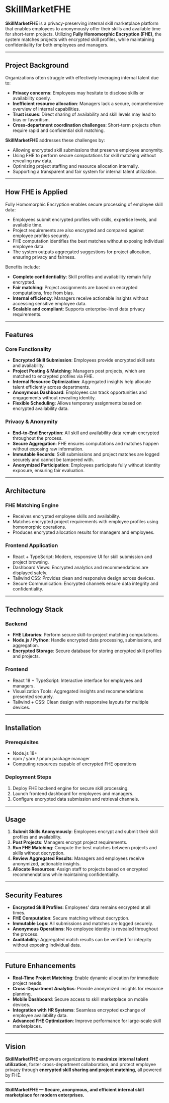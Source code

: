 # SkillMarketFHE

**SkillMarketFHE** is a privacy-preserving internal skill marketplace platform that enables employees to anonymously offer their skills and available time for short-term projects. Utilizing **Fully Homomorphic Encryption (FHE)**, the system matches projects with encrypted skill profiles, while maintaining confidentiality for both employees and managers.

---

## Project Background

Organizations often struggle with effectively leveraging internal talent due to:

- **Privacy concerns**: Employees may hesitate to disclose skills or availability openly.  
- **Inefficient resource allocation**: Managers lack a secure, comprehensive overview of internal capabilities.  
- **Trust issues**: Direct sharing of availability and skill levels may lead to bias or favoritism.  
- **Cross-department coordination challenges**: Short-term projects often require rapid and confidential skill matching.

**SkillMarketFHE** addresses these challenges by:

- Allowing encrypted skill submissions that preserve employee anonymity.  
- Using FHE to perform secure computations for skill matching without revealing raw data.  
- Optimizing project staffing and resource allocation internally.  
- Supporting a transparent and fair system for internal talent utilization.

---

## How FHE is Applied

Fully Homomorphic Encryption enables secure processing of employee skill data:

- Employees submit encrypted profiles with skills, expertise levels, and available time.  
- Project requirements are also encrypted and compared against employee profiles securely.  
- FHE computation identifies the best matches without exposing individual employee data.  
- The system outputs aggregated suggestions for project allocation, ensuring privacy and fairness.

Benefits include:

- **Complete confidentiality**: Skill profiles and availability remain fully encrypted.  
- **Fair matching**: Project assignments are based on encrypted computations, free from bias.  
- **Internal efficiency**: Managers receive actionable insights without accessing sensitive employee data.  
- **Scalable and compliant**: Supports enterprise-level data privacy requirements.

---

## Features

### Core Functionality

- **Encrypted Skill Submission**: Employees provide encrypted skill sets and availability.  
- **Project Posting & Matching**: Managers post projects, which are matched to encrypted profiles via FHE.  
- **Internal Resource Optimization**: Aggregated insights help allocate talent efficiently across departments.  
- **Anonymous Dashboard**: Employees can track opportunities and engagements without revealing identity.  
- **Flexible Scheduling**: Allows temporary assignments based on encrypted availability data.

### Privacy & Anonymity

- **End-to-End Encryption**: All skill and availability data remain encrypted throughout the process.  
- **Secure Aggregation**: FHE ensures computations and matches happen without exposing raw information.  
- **Immutable Records**: Skill submissions and project matches are logged securely and cannot be tampered with.  
- **Anonymized Participation**: Employees participate fully without identity exposure, ensuring fair evaluation.

---

## Architecture

### FHE Matching Engine

- Receives encrypted employee skills and availability.  
- Matches encrypted project requirements with employee profiles using homomorphic operations.  
- Produces encrypted allocation results for managers and employees.

### Frontend Application

- React + TypeScript: Modern, responsive UI for skill submission and project browsing.  
- Dashboard Views: Encrypted analytics and recommendations are displayed safely.  
- Tailwind CSS: Provides clean and responsive design across devices.  
- Secure Communication: Encrypted channels ensure data integrity and confidentiality.

---

## Technology Stack

### Backend

- **FHE Libraries**: Perform secure skill-to-project matching computations.  
- **Node.js / Python**: Handle encrypted data processing, submissions, and aggregation.  
- **Encrypted Storage**: Secure database for storing encrypted skill profiles and projects.

### Frontend

- React 18 + TypeScript: Interactive interface for employees and managers.  
- Visualization Tools: Aggregated insights and recommendations presented securely.  
- Tailwind + CSS: Clean design with responsive layouts for multiple devices.

---

## Installation

### Prerequisites

- Node.js 18+  
- npm / yarn / pnpm package manager  
- Computing resources capable of encrypted FHE operations  

### Deployment Steps

1. Deploy FHE backend engine for secure skill processing.  
2. Launch frontend dashboard for employees and managers.  
3. Configure encrypted data submission and retrieval channels.  

---

## Usage

1. **Submit Skills Anonymously**: Employees encrypt and submit their skill profiles and availability.  
2. **Post Projects**: Managers encrypt project requirements.  
3. **Run FHE Matching**: Compute the best matches between projects and skills without decryption.  
4. **Review Aggregated Results**: Managers and employees receive anonymized, actionable insights.  
5. **Allocate Resources**: Assign staff to projects based on encrypted recommendations while maintaining confidentiality.

---

## Security Features

- **Encrypted Skill Profiles**: Employees’ data remains encrypted at all times.  
- **FHE Computation**: Secure matching without decryption.  
- **Immutable Logs**: All submissions and matches are logged securely.  
- **Anonymous Operations**: No employee identity is revealed throughout the process.  
- **Auditability**: Aggregated match results can be verified for integrity without exposing individual data.

---

## Future Enhancements

- **Real-Time Project Matching**: Enable dynamic allocation for immediate project needs.  
- **Cross-Department Analytics**: Provide anonymized insights for resource planning.  
- **Mobile Dashboard**: Secure access to skill marketplace on mobile devices.  
- **Integration with HR Systems**: Seamless encrypted exchange of employee availability data.  
- **Advanced FHE Optimization**: Improve performance for large-scale skill marketplaces.

---

## Vision

**SkillMarketFHE** empowers organizations to **maximize internal talent utilization**, foster cross-department collaboration, and protect employee privacy through **encrypted skill sharing and project matching**, all powered by FHE.

---

**SkillMarketFHE — Secure, anonymous, and efficient internal skill marketplace for modern enterprises.**
